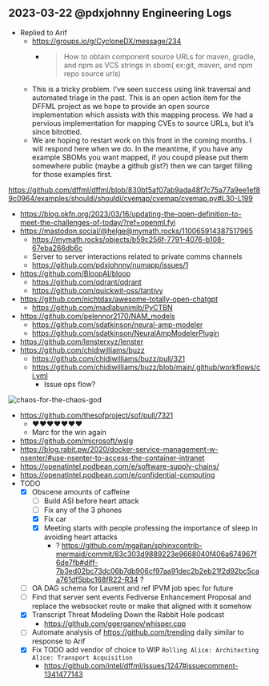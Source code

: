 ## 2023-03-22 @pdxjohnny Engineering Logs

- Replied to Arif
  - https://groups.io/g/CycloneDX/message/234
    - > How to obtain component source URLs for maven, gradle, and npm as VCS strings in sbom( ex:git, maven, and npm repo source urls)
  - This is a tricky problem. I’ve seen success using link traversal and automated triage in the past. This is an open action item for the DFFML project as we hope to provide an open source implementation which assists with this mapping process. We had a pervious implementation for mapping CVEs to source URLs, but it’s since bitrotted.
  - We are hoping to restart work on this front in the coming months. I will respond here when we do. In the meantime, if you have any example SBOMs you want mapped, if you coupd please put them somewhere public (maybe a github gist?) then we can target filling for those examples first.

https://github.com/dffml/dffml/blob/830bf5af07ab9ada48f7c75a77a9ee1ef89c0964/examples/shouldi/shouldi/cvemap/cvemap/cvemap.py#L30-L199

- https://blog.okfn.org/2023/03/16/updating-the-open-definition-to-meet-the-challenges-of-today/?ref=openml.fyi
- https://mastodon.social/@helge@mymath.rocks/110065914387517965 
  - https://mymath.rocks/objects/b59c256f-7791-4076-b108-67eba266db6c
  - Server to server interactions related to private comms channels
  - https://github.com/pdxjohnny/numapp/issues/1
- https://github.com/BloopAI/bloop
  - https://github.com/qdrant/qdrant
  - https://github.com/quickwit-oss/tantivy
- https://github.com/nichtdax/awesome-totally-open-chatgpt
  - https://github.com/madlabunimib/PyCTBN
- https://github.com/pelennor2170/NAM_models
  - https://github.com/sdatkinson/neural-amp-modeler
  - https://github.com/sdatkinson/NeuralAmpModelerPlugin
- https://github.com/lensterxyz/lenster
- https://github.com/chidiwilliams/buzz
  - https://github.com/chidiwilliams/buzz/pull/321
  - https://github.com/chidiwilliams/buzz/blob/main/.github/workflows/ci.yml
    - Issue ops flow?

![chaos-for-the-chaos-god](https://user-images.githubusercontent.com/5950433/220794351-4611804a-ac72-47aa-8954-cdb3c10d6a5b.jpg)

- https://github.com/thesofproject/sof/pull/7321
  - ❤️❤️❤️❤️❤️❤️❤️
  - Marc for the win again
- https://github.com/microsoft/wslg
- https://blog.rabit.pw/2020/docker-service-management-w-nsenter/#use-nsenter-to-access-the-container-intranet
- https://openatintel.podbean.com/e/software-supply-chains/
- https://openatintel.podbean.com/e/confidential-computing
- TODO
  - [x] Obscene amounts of caffeine
    - [ ] Build ASI before heart attack
    - [ ] Fix any of the 3 phones
    - [x] Fix car
    - [x] Meeting starts with people professing the importance of sleep in avoiding heart attacks
      - ? https://github.com/mgaitan/sphinxcontrib-mermaid/commit/83c303d9889223e9668040f406a674967f6de7fb#diff-7b3ed02bc73dc06b7db906cf97aa91dec2b2eb21f2d92bc5caa761df5bbc168fR22-R34 ?
  - [ ] OA DAG schema for Laurent and ref IPVM job spec for future
  - [ ] Find that server sent events Fediverse Enhancement Proposal and replace the websocket route or make that aligned with it somehow
  - [x] Transcript Threat Modeling Down the Rabbit Hole podcast
    - https://github.com/ggerganov/whisper.cpp
  - [ ] Automate analysis of https://github.com/trending daily similar to response to Arif
  - [x] Fix TODO add vendor of choice to WIP `Rolling Alice: Architecting Alice: Transport Acquisition`
    - https://github.com/intel/dffml/issues/1247#issuecomment-1341477143